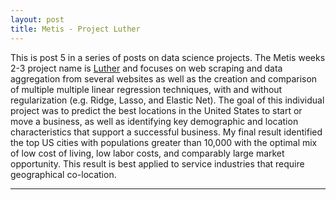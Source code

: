 ```yaml
---
layout: post
title: Metis - Project Luther
---
```


This is post 5 in a series of posts on data science projects. The Metis weeks 2-3 project name is [Luther](https://github.com/Codr99/Portfolio/blob/master/Project_Luther/LetBusinessThrive.pdf) and focuses on web scraping and data aggregation from several websites as well as the creation and comparison of multiple multiple linear regression techniques, with and without regularization (e.g. Ridge, Lasso, and Elastic Net). The goal of this individual project was to predict the best locations in the United States to start or move a business, as well as identifying key demographic and location characteristics that support a successful business.  My final result identified the top US cities with populations greater than 10,000 with the optimal mix of low cost of living, low labor costs, and comparably large market opportunity.  This result is best applied to service industries that require geographical co-location.

<hr>
